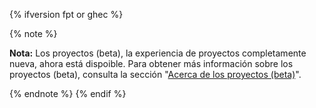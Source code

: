 {% ifversion fpt or ghec %}

{% note %}

**Nota:** Los proyectos (beta), la experiencia de proyectos completamente nueva, ahora está dispoible. Para obtener más información sobre los proyectos (beta), consulta la sección "[Acerca de los proyectos (beta)](/issues/trying-out-the-new-projects-experience/about-projects)".

{% endnote %}
{% endif %}
